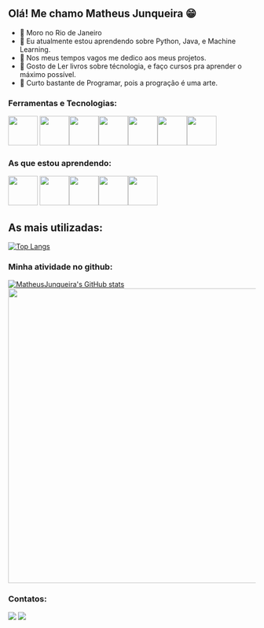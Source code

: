 ## Olá! Me chamo Matheus Junqueira :grin:

- 🌱 Moro no Rio de Janeiro 
- 🌱 Eu atualmente estou aprendendo sobre Python, Java, e Machine Learning.
- 🌱 Nos meus tempos vagos me dedico aos meus projetos.
- 🌱 Gosto de Ler livros sobre técnologia, e faço cursos pra aprender o máximo possível.
- 🌱 Curto bastante de Programar, pois a progração é uma arte.



### Ferramentas e Tecnologias:
<img src="https://cdn.jsdelivr.net/gh/devicons/devicon/icons/django/django-original.svg" width="60" height ="60"/> <img src="https://cdn.jsdelivr.net/gh/devicons/devicon/icons/python/python-original-wordmark.svg" width="60" height ="60" /><img src="https://cdn.jsdelivr.net/gh/devicons/devicon/icons/flask/flask-original-wordmark.svg" width="60" height ="60"  /><img src="https://cdn.jsdelivr.net/gh/devicons/devicon/icons/pandas/pandas-original-wordmark.svg"   width="60" height="60" /><img src="https://cdn.jsdelivr.net/gh/devicons/devicon/icons/pycharm/pycharm-original-wordmark.svg" width="60" height="60" /><img src="https://cdn.jsdelivr.net/gh/devicons/devicon/icons/vscode/vscode-original-wordmark.svg"    width="60" height="60"/><img src="https://cdn.jsdelivr.net/gh/devicons/devicon/icons/intellij/intellij-original-wordmark.svg" width="60" height="60" />



### As que estou aprendendo:

<img src="https://cdn.jsdelivr.net/gh/devicons/devicon/icons/java/java-original.svg" width="60" height="60"/> <img src="https://cdn.jsdelivr.net/gh/devicons/devicon/icons/linux/linux-original.svg" width="60" height="60"/><img src="https://cdn.jsdelivr.net/gh/devicons/devicon/icons/spring/spring-original-wordmark.svg" width="60" height ="60" /><img src="https://cdn.jsdelivr.net/gh/devicons/devicon/icons/mysql/mysql-original-wordmark.svg" width="60" height ="60"/><img src="https://cdn.jsdelivr.net/gh/devicons/devicon/icons/postgresql/postgresql-original-wordmark.svg" width="60" height="60" />


## As mais utilizadas:
[![Top Langs](https://github-readme-stats.vercel.app/api/top-langs/?username=MatheusJunqueiradaSilva)](https://github.com/MatheusJunqueiradaSilva/github-readme-stats)

### Minha atividade no github:
[![MatheusJunqueira's GitHub stats](https://github-readme-stats.vercel.app/api?username=MatheusJunqueiradaSilva)](https://github.com/MatheusJunqueiradaSilva/github-readme-stats) <img src="https://tenor.com/view/andy-dwyer-shocked-gif-9648106" width="600" height="600"/>



### Contatos:
<a href="https://www.linkedin.com/in/matheus-junqueira-dev/" target="_blank"><img src="https://img.shields.io/badge/-LinkedIn-%230077B5?style=for-the-badge&logo=linkedin&logoColor=white" target="_blank"></a> <a href = "mailto:matheusjunqueira.job@gmail.com"><img src="https://img.shields.io/badge/Gmail-D14836?style=for-the-badge&logo=gmail&logoColor=white" target="_blank"></a> 


